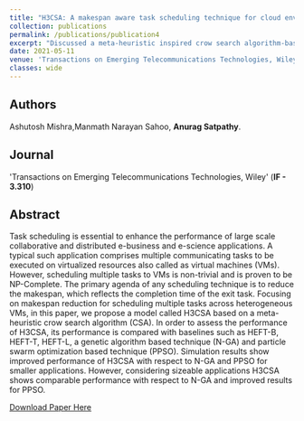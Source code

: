 ```yaml
---
title: "H3CSA: A makespan aware task scheduling technique for cloud environments"
collection: publications
permalink: /publications/publication4
excerpt: "Discussed a meta-heuristic inspired crow search algorithm-based task scheduling strategy to reduce the makespan for heterogeneous tasks onto virtual machines in cloud environments."
date: 2021-05-11
venue: 'Transactions on Emerging Telecommunications Technologies, Wiley'
classes: wide
---
```

## Authors
 Ashutosh Mishra,Manmath Narayan Sahoo, **Anurag Satpathy**.

## Journal
'Transactions on Emerging Telecommunications Technologies, Wiley' (**IF - 3.310**)

## Abstract
Task scheduling is essential to enhance the performance of large scale collaborative and distributed e-business and e-science applications. A typical such application comprises multiple communicating tasks to be executed on virtualized resources also called as virtual machines (VMs). However, scheduling multiple tasks to VMs is non-trivial and is proven to be NP-Complete. The primary agenda of any scheduling technique is to reduce the makespan, which reflects the completion time of the exit task. Focusing on makespan reduction for scheduling multiple tasks across heterogeneous VMs, in this paper, we propose a model called H3CSA based on a meta-heuristic crow search algorithm (CSA). In order to assess the performance of H3CSA, its performance is compared with baselines such as HEFT-B, HEFT-T, HEFT-L, a genetic algorithm based technique (N-GA) and particle swarm optimization based technique (PPSO). Simulation results show improved performance of H3CSA with respect to N-GA and PPSO for smaller applications. However, considering sizeable applications H3CSA shows comparable performance with respect to N-GA and improved results for PPSO.

[Download Paper Here](https://doi.org/10.1002/ett.4277)
